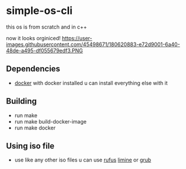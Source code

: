 # simple-os-cli
this os is from scratch and in c++

now it looks orginiced!
https://user-images.githubusercontent.com/45498671/180620883-e72d9001-6a40-48de-a495-df055679edf3.PNG

## Dependencies
* [docker](https://www.docker.com/)
with docker installed u can install everything else with it

## Building
* run make
* run make build-docker-image
* run make docker

## Using iso file
* use like any other iso files u can use [rufus](https://rufus.ie/en/) [limine](https://limine-bootloader.org/) or [grub](https://www.gnu.org/software/grub)
